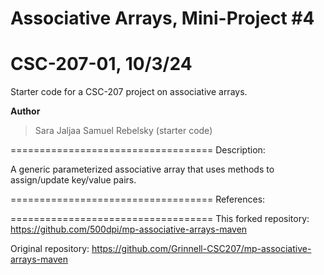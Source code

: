 Associative Arrays, Mini-Project #4
===================================
CSC-207-01, 10/3/24
===================================

Starter code for a CSC-207 project on associative arrays.

**Author**
> Sara Jaljaa
> Samuel Rebelsky (starter code)

===================================
Description:

A generic parameterized associative array
that uses methods to assign/update key/value
pairs.

===================================
References:

===================================
This forked repository:
<https://github.com/500dpi/mp-associative-arrays-maven>

Original repository:
<https://github.com/Grinnell-CSC207/mp-associative-arrays-maven>
